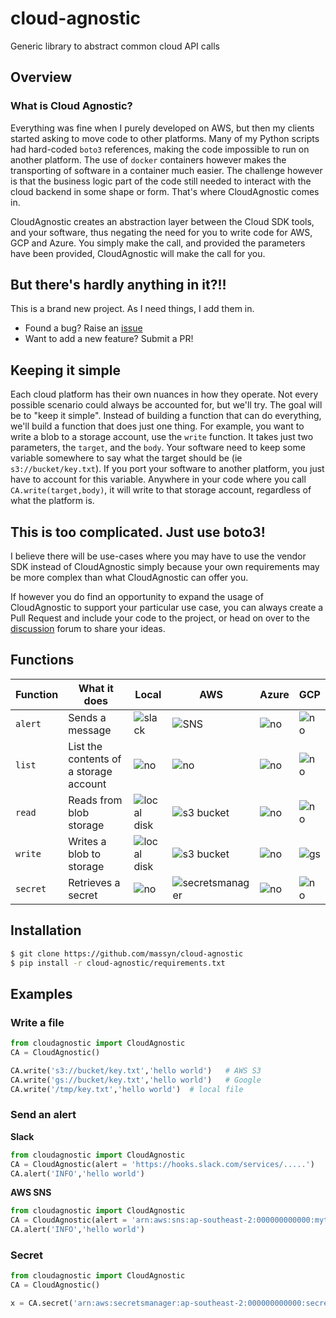 # cloud-agnostic
Generic library to abstract common cloud API calls

## Overview

### What is Cloud Agnostic?

Everything was fine when I purely developed on AWS, but then my clients started asking to move code to other platforms.  Many of my Python scripts had hard-coded `boto3` references, making the code impossible to run on another platform.  The use of `docker` containers however makes the transporting of software in a container much easier.  The challenge however is that the business logic part of the code still needed to interact with the cloud backend in some shape or form.  That's where CloudAgnostic comes in.

CloudAgnostic creates an abstraction layer between the Cloud SDK tools, and your software, thus negating the need for you to write code for AWS, GCP and Azure.  You simply make the call, and provided the parameters have been provided, CloudAgnostic will make the call for you.

## But there's hardly anything in it?!!

This is a brand new project.  As I need things, I add them in.

* Found a bug?  Raise an [issue](https://github.com/massyn/cloud-agnostic/issues/new)
* Want to add a new feature?  Submit a PR!

## Keeping it simple

Each cloud platform has their own nuances in how they operate.  Not every possible scenario could always be accounted for, but we'll try.  The goal will be to "keep it simple".  Instead of building a function that can do everything, we'll build a function that does just one thing.  For example, you want to write a blob to a storage account, use the `write` function.  It takes just two parameters, the `target`, and the `body`.  Your software need to keep some variable somewhere to say what the target should be (ie `s3://bucket/key.txt`).  If you port your software to another platform, you just have to account for this variable.  Anywhere in your code where you call `CA.write(target,body)`, it will write to that storage account, regardless of what the platform is.

## This is too complicated.  Just use boto3!

I believe there will be use-cases where you may have to use the vendor SDK instead of CloudAgnostic simply because your own requirements may be more complex than what CloudAgnostic can offer you.

If however you do find an opportunity to expand the usage of CloudAgnostic to support your particular use case, you can always create a Pull Request and include your code to the project, or head on over to the [discussion](https://github.com/massyn/cloud-agnostic/discussions/categories/ideas) forum to share your ideas.

## Functions

|**Function**|**What it does**|**Local**|**AWS**|**Azure**|**GCP**|
|--|--|--|--|--|--|
|`alert`|Sends a message|![slack](https://img.shields.io/badge/slack-00B050)|![SNS](https://img.shields.io/badge/sns-00B050)|![no](https://img.shields.io/badge/no-C00000)|![no](https://img.shields.io/badge/no-C00000)|
|`list`|List the contents of a storage account|![no](https://img.shields.io/badge/no-C00000)|![no](https://img.shields.io/badge/no-C00000)|![no](https://img.shields.io/badge/no-C00000)|![no](https://img.shields.io/badge/no-C00000)|
|`read`|Reads from blob storage|![local disk](https://img.shields.io/badge/local%20disk-00B050)|![s3 bucket](https://img.shields.io/badge/s3-00B050)|![no](https://img.shields.io/badge/no-C00000)|![no](https://img.shields.io/badge/no-C00000)|
|`write`|Writes a blob to storage|![local disk](https://img.shields.io/badge/local%20disk-00B050)|![s3 bucket](https://img.shields.io/badge/s3-00B050)|![no](https://img.shields.io/badge/no-C00000)|![gs](https://img.shields.io/badge/gs-00B050)|
|`secret`|Retrieves a secret|![no](https://img.shields.io/badge/no-C00000)|![secretsmanager](https://img.shields.io/badge/secretsmanager-00B050)|![no](https://img.shields.io/badge/no-C00000)|![no](https://img.shields.io/badge/no-C00000)|


## Installation

```bash
$ git clone https://github.com/massyn/cloud-agnostic
$ pip install -r cloud-agnostic/requirements.txt
```

## Examples

### Write a file

```python
from cloudagnostic import CloudAgnostic
CA = CloudAgnostic()

CA.write('s3://bucket/key.txt','hello world')   # AWS S3
CA.write('gs://bucket/key.txt','hello world')   # Google
CA.write('/tmp/key.txt','hello world')  # local file
```

### Send an alert

**Slack**

```python
from cloudagnostic import CloudAgnostic
CA = CloudAgnostic(alert = 'https://hooks.slack.com/services/.....')
CA.alert('INFO','hello world')
```

**AWS SNS**

```python
from cloudagnostic import CloudAgnostic
CA = CloudAgnostic(alert = 'arn:aws:sns:ap-southeast-2:000000000000:mytopic')
CA.alert('INFO','hello world')
```

### Secret

```python
from cloudagnostic import CloudAgnostic
CA = CloudAgnostic()

x = CA.secret('arn:aws:secretsmanager:ap-southeast-2:000000000000:secret:yyyyy')    # AWS Secrets Manager
```

